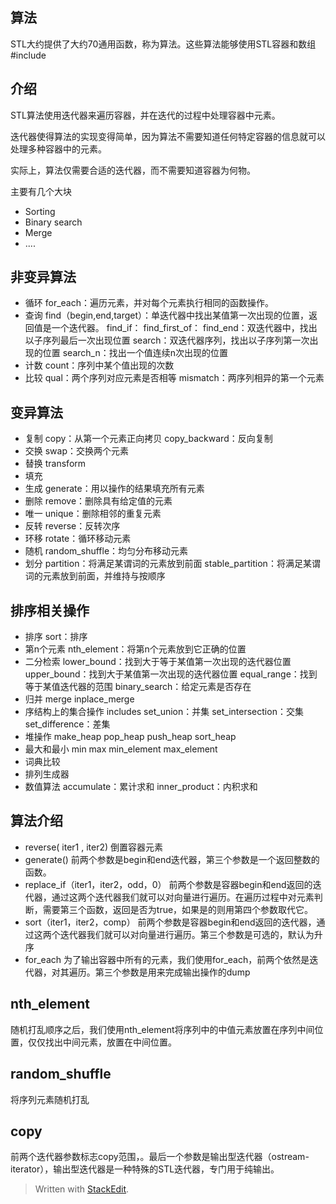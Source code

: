 ## 算法
STL大约提供了大约70通用函数，称为算法。这些算法能够使用STL容器和数组
\#include<algorithm>
## 介绍
STL算法使用迭代器来遍历容器，并在迭代的过程中处理容器中元素。

迭代器使得算法的实现变得简单，因为算法不需要知道任何特定容器的信息就可以处理多种容器中的元素。

实际上，算法仅需要合适的迭代器，而不需要知道容器为何物。

主要有几个大块
- Sorting
- Binary search
- Merge
- ....
## 非变异算法
- 循环
for_each：遍历元素，并对每个元素执行相同的函数操作。
- 查询
find（begin,end,target）：单迭代器中找出某值第一次出现的位置，返回值是一个迭代器。
find_if：
find_first_of：
find_end：双迭代器中，找出以子序列最后一次出现位置
search：双迭代器序列，找出以子序列第一次出现的位置
search_n：找出一个值连续n次出现的位置
- 计数
count：序列中某个值出现的次数
- 比较
qual：两个序列对应元素是否相等
mismatch：两序列相异的第一个元素
## 变异算法
 - 复制
copy：从第一个元素正向拷贝
copy_backward：反向复制
 - 交换
swap：交换两个元素
 - 替换
transform
 - 填充
 - 生成
generate：用以操作的结果填充所有元素
 - 删除
remove：删除具有给定值的元素
 - 唯一
unique：删除相邻的重复元素
 - 反转
reverse：反转次序
 - 环移
rotate：循环移动元素
 - 随机
random_shuffle：均匀分布移动元素
 - 划分
partition：将满足某谓词的元素放到前面
stable_partition：将满足某谓词的元素放到前面，并维持与按顺序
## 排序相关操作
- 排序
sort：排序
- 第n个元素
nth_element：将第n个元素放到它正确的位置
- 二分检索
lower_bound：找到大于等于某值第一次出现的迭代器位置
upper_bound：找到大于某值第一次出现的迭代器位置
equal_range：找到等于某值迭代器的范围
binary_search：给定元素是否存在
- 归并
merge
inplace_merge
- 序结构上的集合操作
includes
set_union：并集
set_intersection：交集
set_difference：差集
- 堆操作
make_heap
pop_heap
push_heap
sort_heap
- 最大和最小
min
max
min_element
max_element
- 词典比较
- 排列生成器
- 数值算法
accumulate：累计求和
inner_product：内积求和



## 算法介绍
- reverse( iter1 , iter2)
倒置容器元素
- generate()
前两个参数是begin和end迭代器，第三个参数是一个返回整数的函数。
- replace_if（iter1，iter2，odd，0）
前两个参数是容器begin和end返回的迭代器，通过这两个迭代器我们就可以对向量进行遍历。在遍历过程中对元素判断，需要第三个函数，返回是否为true，如果是的则用第四个参数取代它。
- sort（iter1，iter2，comp）
前两个参数是容器begin和end返回的迭代器，通过这两个迭代器我们就可以对向量进行遍历。第三个参数是可选的，默认为升序
- for_each
为了输出容器中所有的元素，我们使用for_each，前两个依然是迭代器，对其遍历。第三个参数是用来完成输出操作的dump
## nth_element
随机打乱顺序之后，我们使用nth_element将序列中的中值元素放置在序列中间位置，仅仅找出中间元素，放置在中间位置。
## random_shuffle
将序列元素随机打乱
## copy
前两个迭代器参数标志copy范围，。最后一个参数是输出型迭代器（ostream-iterator），输出型迭代器是一种特殊的STL迭代器，专门用于纯输出。

> Written with [StackEdit](https://stackedit.io/).
<!--stackedit_data:
eyJoaXN0b3J5IjpbLTIwNzM1MzUwOTIsLTE5NjUwMDcyNSwyMj
c2NTc0NDksLTE0NzIzMTExODhdfQ==
-->
